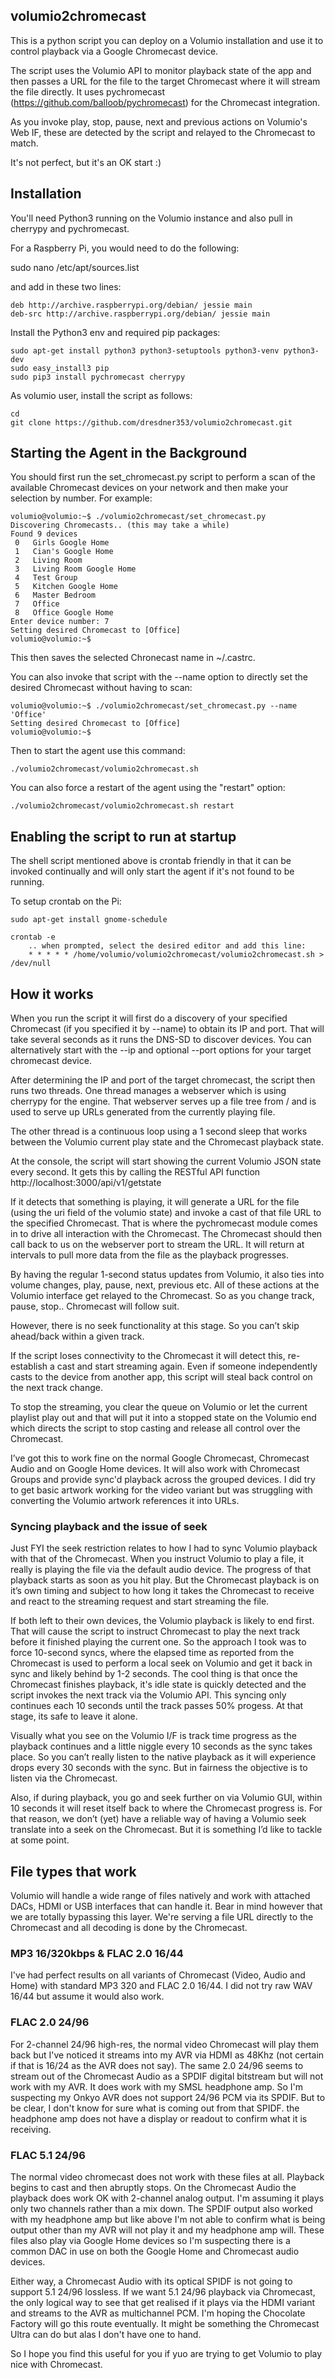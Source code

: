 ## volumio2chromecast

This is a python script you can deploy on a Volumio installation and use it to control playback via a Google Chromecast device.

The script uses the Volumio API to monitor playback state of the app and then passes a URL for the file to the target Chromecast where it will stream the file directly. It uses pychromecast (https://github.com/balloob/pychromecast) for the Chromecast integration. 

As you invoke play, stop, pause, next and previous actions on Volumio's Web IF, these are detected by the script and relayed to the Chromecast to match. 

It's not perfect, but it's an OK start :)


## Installation

You'll need Python3 running on the Volumio instance and also pull in cherrypy and pychromecast. 

For a Raspberry Pi, you would need to do the following:

sudo nano /etc/apt/sources.list

and add in these two lines:
```
deb http://archive.raspberrypi.org/debian/ jessie main
deb-src http://archive.raspberrypi.org/debian/ jessie main
```

Install the Python3 env and required pip packages:
```
sudo apt-get install python3 python3-setuptools python3-venv python3-dev
sudo easy_install3 pip
sudo pip3 install pychromecast cherrypy
```

As volumio user, install the script as follows:

```
cd
git clone https://github.com/dresdner353/volumio2chromecast.git
```

## Starting the Agent in the Background

You should first run the set_chromecast.py script to perform a scan of the available Chromecast devices on your network and then make your selection by number. For example:
```
volumio@volumio:~$ ./volumio2chromecast/set_chromecast.py
Discovering Chromecasts.. (this may take a while)
Found 9 devices
 0   Girls Google Home
 1   Cian's Google Home
 2   Living Room
 3   Living Room Google Home
 4   Test Group
 5   Kitchen Google Home
 6   Master Bedroom
 7   Office
 8   Office Google Home
Enter device number: 7
Setting desired Chromecast to [Office]
volumio@volumio:~$ 
```
This then saves the selected Chronecast name in ~/.castrc.

You can also invoke that script with the --name option to directly set the desired Chromecast without having to scan:
```
volumio@volumio:~$ ./volumio2chromecast/set_chromecast.py --name 'Office'
Setting desired Chromecast to [Office]
volumio@volumio:~$ 
```

Then to start the agent use this command:
```
./volumio2chromecast/volumio2chromecast.sh
```
You can also force a restart of the agent using the "restart" option:
```
./volumio2chromecast/volumio2chromecast.sh restart
```

## Enabling the script to run at startup
The shell script mentioned above is crontab friendly in that it can be invoked continually and will only start the agent if it's not found to be running. 

To setup crontab on the Pi:
```
sudo apt-get install gnome-schedule
   
crontab -e 
    .. when prompted, select the desired editor and add this line:
    * * * * * /home/volumio/volumio2chromecast/volumio2chromecast.sh > /dev/null

```



## How it works
When you run the script it will first do a discovery of your specified Chromecast (if you specified it by --name) to obtain its IP and port. That will take several seconds as it runs the DNS-SD to discover devices. You can alternatively start with the --ip and optional --port options for your target chromecast device.

After determining the IP and port of the target chromecast, the script then runs two threads. One thread manages a webserver which is using cherrypy for the engine. That webserver serves up a file tree from / and is used to serve up URLs generated from the currently playing file.

The other thread is a continuous loop using a 1 second sleep that works between the Volumio current play state and the Chromecast playback state. 

At the console, the script will start showing the current Volumio JSON state every second. It gets this by calling the RESTful API function http://localhost:3000/api/v1/getstate

If it detects that something is playing, it will generate a URL for the file (using the uri field of the volumio state) and invoke a cast of that file URL to the specified Chromecast. That is where the pychromecast module comes in to drive all interaction with the Chromecast. The Chromecast should then call back to us on the webserver port to stream the URL. It will return at intervals to pull more data from the file as the playback progresses.

By having the regular 1-second status updates from Volumio, it also ties into volume changes, play, pause, next, previous etc. All of these actions at the Volumio interface get relayed to the Chromecast. So as you change track, pause, stop.. Chromecast will follow suit. 

However, there is no seek functionality at this stage. So you can’t skip ahead/back within a given track. 

If the script loses connectivity to the Chromecast it will detect this, re-establish a cast and start streaming again. Even if someone independently casts to the device from another app, this script will steal back control on the next track change. 

To stop the streaming, you clear the queue on Volumio or let the current playlist play out and that will put it into a stopped state on the Volumio end which directs the script to stop casting and release all control over the Chromecast.

I’ve got this to work fine on the normal Google Chromecast, Chromecast Audio and on Google Home devices. It will also work with Chromecast Groups and provide sync'd playback across the grouped devices. I did try to get basic artwork working for the video variant but was struggling with converting the Volumio artwork references it into URLs. 

### Syncing playback and the issue of seek
Just FYI the seek restriction relates to how I had to sync Volumio playback with that of the Chromecast. When you instruct Volumio to play a file, it really is playing the file via the default audio device. The progress of that playback starts as soon as you hit play. But the Chromecast playback is on it’s own timing and subject to how long it takes the Chromecast to receive and react to the streaming request and start streaming the file. 

If both left to their own devices, the Volumio playback is likely to end first. That will cause the script to instruct Chromecast to play the next track before it finished playing the current one. So the approach I took was to force 10-second syncs, where the elapsed time as reported from the Chromecast is used to perform a local seek on Volumio and get it back in sync and likely behind by 1-2 seconds. The cool thing is that once the Chromecast finishes playback, it's idle state is quickly detected and the script invokes the next track via the Volumio API. This syncing only continues each 10 seconds until the track passes 50% progess. At that stage, its safe to leave it alone.

Visually what you see on the Volumio I/F is track time progress as the playback continues and a little niggle every 10 seconds as the sync takes place. So you can’t really listen to the native playback as it will experience drops every 30 seconds with the sync. But in fairness the objective is to listen via the Chromecast.

Also, if during playback, you go and seek further on via Volumio GUI, within 10 seconds it will reset itself back to where the Chromecast progress is. For that reason, we don’t (yet) have a reliable way of having a Volumio seek translate into a seek on the Chromecast. But it is something I’d like to tackle at some point.

## File types that work
Volumio will handle a wide range of files natively and work with attached DACs, HDMI or USB interfaces that can handle it. Bear in mind however that we are totally bypassing this layer. We're serving a file URL directly to the Chromecast and all decoding is done by the Chromecast.

### MP3 16/320kbps & FLAC 2.0 16/44
I've had perfect results on all variants of Chromecast (Video, Audio and Home) with standard MP3 320 and FLAC 2.0 16/44. I did not try raw WAV 16/44 but assume it would also work.

### FLAC 2.0 24/96
For 2-channel 24/96 high-res, the normal video Chromecast will play them back but I've noticed it streams into my AVR via HDMI as 48Khz (not certain if that is 16/24 as the AVR does not say). The same 2.0 24/96 seems to stream out of the Chromecast Audio as a SPDIF digital bitstream but will not work with my AVR. It does work with my SMSL headphone amp. So I'm suspecting my Onkyo AVR does not support 24/96 PCM via its SPDIF. But to be clear, I don't know for sure what is coming out from that SPIDF. the headphone amp does not have a display or readout to confirm what it is receiving.

### FLAC 5.1 24/96
The normal video chromecast does not work with these files at all. Playback begins to cast and then abruptly stops. On the Chromecast Audio the playback does work OK with 2-channel analog output. I'm assuming it plays only two channels rather than a mix down. The SPDIF output also worked with my headphone amp but like above I'm not able to confirm what is being output other than my AVR will not play it and my headphone amp will. These files also play via Google Home devices so I'm suspecting there is a common DAC in use on both the Google Home and Chromecast audio devices. 

Either way, a Chromecast Audio with its optical SPIDF is not going to support 5.1 24/96 lossless. If we want 5.1 24/96 playback via Chromecast, the only logical way to see that get realised if it plays via the HDMI variant and streams to the AVR as multichannel PCM. I'm hoping the Chocolate Factory will go this route eventually. It might be something the Chromecast Ultra can do but alas I don't have one to hand.

So I hope you find this useful for you if yuo are trying to get Volumio to play nice with Chromecast. 
